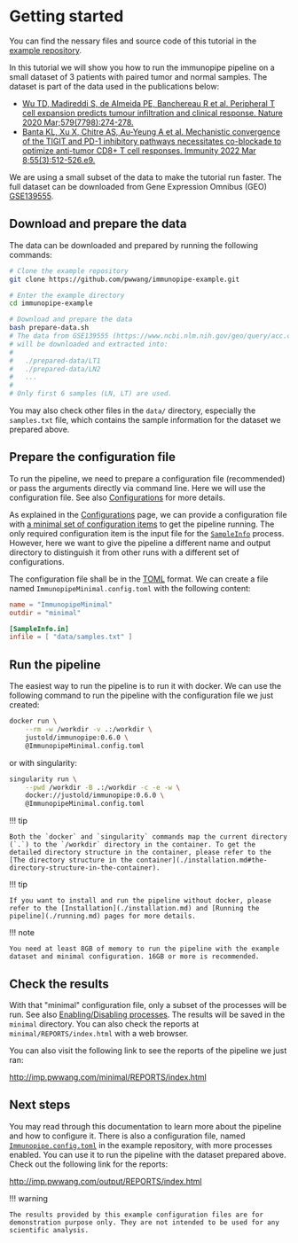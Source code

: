 # Getting started

You can find the nessary files and source code of this tutorial in the [example repository](https://github.com/pwwang/immunopipe-example).

In this tutorial we will show you how to run the immunopipe pipeline on a small dataset of 3 patients with paired tumor and normal samples. The dataset is part of the data used in the publications below:

- [Wu TD, Madireddi S, de Almeida PE, Banchereau R et al. Peripheral T cell expansion predicts tumour infiltration and clinical response. Nature 2020 Mar;579(7798):274-278.][1]
- [Banta KL, Xu X, Chitre AS, Au-Yeung A et al. Mechanistic convergence of the TIGIT and PD-1 inhibitory pathways necessitates co-blockade to optimize anti-tumor CD8+ T cell responses. Immunity 2022 Mar 8;55(3):512-526.e9.][2]

We are using a small subset of the data to make the tutorial run faster. The full dataset can be downloaded from Gene Expression Omnibus (GEO) [GSE139555](https://www.ncbi.nlm.nih.gov/geo/query/acc.cgi?acc=GSE139555).

## Download and prepare the data

The data can be downloaded and prepared by running the following commands:

```bash
# Clone the example repository
git clone https://github.com/pwwang/immunopipe-example.git

# Enter the example directory
cd immunopipe-example

# Download and prepare the data
bash prepare-data.sh
# The data from GSE139555 (https://www.ncbi.nlm.nih.gov/geo/query/acc.cgi?acc=GSE139555)
# will be downloaded and extracted into:
#
#   ./prepared-data/LT1
#   ./prepared-data/LN2
#   ...
#
# Only first 6 samples (LN, LT) are used.
```

You may also check other files in the `data/` directory, especially the `samples.txt` file, which contains the sample information for the dataset we prepared above.

## Prepare the configuration file

To run the pipeline, we need to prepare a configuration file (recommended) or pass the arguments directly via command line. Here we will use the configuration file. See also [Configurations](./configurations.md) for more details.

As explained in the [Configurations](./configurations.md) page, we can provide a configuration file with [a minimal set of configuration items](./configurations.md#minimal-configurations) to get the pipeline running. The only required configuration item is the input file for the [`SampleInfo`](./processes/SampleInfo.md) process. However, here we want to give the pipeline a different name and output directory to distinguish it from other runs with a different set of configurations.

The configuration file shall be in the [TOML](https://toml.io/en/) format. We can create a file named `ImmunopipeMinimal.config.toml` with the following content:

```toml
name = "ImmunopipeMinimal"
outdir = "minimal"

[SampleInfo.in]
infile = [ "data/samples.txt" ]
```

## Run the pipeline

The easiest way to run the pipeline is to run it with docker. We can use the following command to run the pipeline with the configuration file we just created:

```bash
docker run \
    --rm -w /workdir -v .:/workdir \
    justold/immunopipe:0.6.0 \
    @ImmunopipeMinimal.config.toml
```

or with singularity:

```bash
singularity run \
    --pwd /workdir -B .:/workdir -c -e -w \
    docker://justold/immunopipe:0.6.0 \
    @ImmunopipeMinimal.config.toml
```

!!! tip

    Both the `docker` and `singularity` commands map the current directory (`.`) to the `/workdir` directory in the container. To get the detailed directory structure in the container, please refer to the [The directory structure in the container](./installation.md#the-directory-structure-in-the-container).

!!! tip

    If you want to install and run the pipeline without docker, please refer to the [Installation](./installation.md) and [Running the pipeline](./running.md) pages for more details.

!!! note

    You need at least 8GB of memory to run the pipeline with the example dataset and minimal configuration. 16GB or more is recommended.

## Check the results

With that "minimal" configuration file, only a subset of the processes will be run. See also [Enabling/Disabling processes](./configurations.md#enablingdisabling-processes). The results will be saved in the `minimal` directory. You can also check the reports at `minimal/REPORTS/index.html` with a web browser.

You can also visit the following link to see the reports of the pipeline we just ran:

<http://imp.pwwang.com/minimal/REPORTS/index.html>

## Next steps

You may read through this documentation to learn more about the pipeline and how to configure it. There is also a configuration file, named [`Immunopipe.config.toml`][3] in the example repository, with more processes enabled. You can use it to run the pipeline with the dataset prepared above. Check out the following link for the reports:

<http://imp.pwwang.com/output/REPORTS/index.html>

!!! warning

    The results provided by this example configuration files are for demonstration purpose only. They are not intended to be used for any scientific analysis.


[1]: https://www.ncbi.nlm.nih.gov/pubmed/32103181
[2]: https://www.ncbi.nlm.nih.gov/pubmed/35263569
[3]: https://github.com/pwwang/immunopipe-example/blob/master/Immunopipe.config.toml
